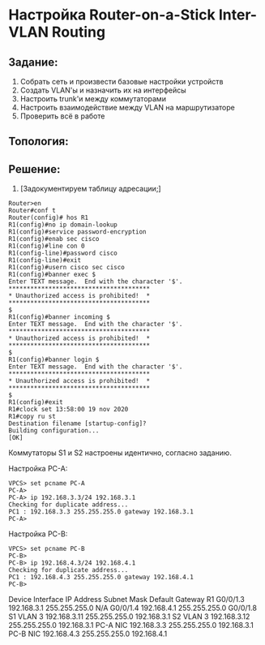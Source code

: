 # Настройка Router-on-a-Stick Inter-VLAN Routing

## Задание: 
  1. Собрать сеть и произвести базовые настройки устройств
  2. Создать VLAN'ы и назначить их на интерфейсы
  3. Настроить trunk'и между коммутаторами
  4. Настроить взаимодействие между VLAN на маршрутизаторе
  5. Проверить всё в работе

## Топология: 

## Решение: 

  1. [Задокументируем таблицу адресации;]




```
Router>en    
Router#conf t
Router(config)# hos R1
R1(config)#no ip domain-lookup 
R1(config)#service password-encryption 
R1(config)#enab sec cisco
R1(config)#line con 0
R1(config-line)#password cisco
R1(config-line)#exit
R1(config)#usern cisco sec cisco
R1(config)#banner exec $ 
Enter TEXT message.  End with the character '$'.
***************************************
* Unauthorized access is prohibited!  *
***************************************
$
R1(config)#banner incoming $
Enter TEXT message.  End with the character '$'.
***************************************
* Unauthorized access is prohibited!  *
***************************************
$
R1(config)#banner login $
Enter TEXT message.  End with the character '$'.
***************************************
* Unauthorized access is prohibited!  *
***************************************
$
R1(config)#exit
R1#clock set 13:58:00 19 nov 2020 
R1#copy ru st
Destination filename [startup-config]? 
Building configuration...
[OK]
```

Коммутаторы S1 и S2 настроены идентично, согласно заданию. 

Настройка PC-A: 

```
VPCS> set pcname PC-A
PC-A> 
PC-A> ip 192.168.3.3/24 192.168.3.1                          
Checking for duplicate address...
PC1 : 192.168.3.3 255.255.255.0 gateway 192.168.3.1
PC-A>
```

Настройка PC-B: 

```
VPCS> set pcname PC-B
PC-B> 
PC-B> ip 192.168.4.3/24 192.168.4.1 
Checking for duplicate address...
PC1 : 192.168.4.3 255.255.255.0 gateway 192.168.4.1
PC-B> 
```

<thead>
  <tr>
    <th>Device</th>
    <th>Interface</th>
    <th>IP Address</th>
    <th>Subnet Mask</th>
    <th>Default Gateway</th>
  </tr>
</thead>
<tbody>
  <tr>
    <td>R1</td>
    <td>G0/0/1.3</td>
    <td>192.168.3.1</td>
    <td>255.255.255.0</td>
    <td rowspan="3">N/A</td>
  </tr>
  <tr>
    <td></td>
    <td>G0/0/1.4</td>
    <td>192.168.4.1</td>
    <td>255.255.255.0</td>
  </tr>
  <tr>
    <td></td>
    <td>G0/0/1.8</td>
    <td></td>
    <td></td>
  </tr>
  <tr>
    <td>S1</td>
    <td>VLAN 3</td>
    <td>192.168.3.11</td>
    <td>255.255.255.0</td>
    <td>192.168.3.1</td>
  </tr>
  <tr>
    <td>S2</td>
    <td>VLAN 3</td>
    <td>192.168.3.12</td>
    <td>255.255.255.0</td>
    <td>192.168.3.1</td>
  </tr>
  <tr>
    <td>PC-A</td>
    <td>NIC</td>
    <td>192.168.3.3</td>
    <td>255.255.255.0</td>
    <td>192.168.3.1</td>
  </tr>
  <tr>
    <td>PC-B</td>
    <td>NIC</td>
    <td>192.168.4.3</td>
    <td>255.255.255.0</td>
    <td>192.168.4.1</td>
  </tr>
</tbody>
</table>
